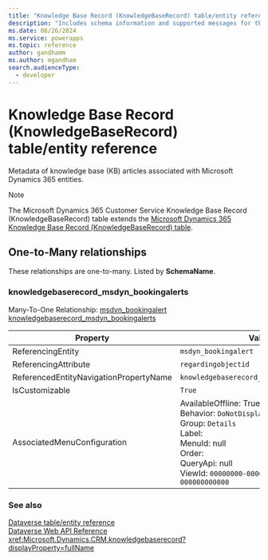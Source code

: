 ```yaml
---
title: "Knowledge Base Record (KnowledgeBaseRecord) table/entity reference (Microsoft Dynamics 365 Customer Service)"
description: "Includes schema information and supported messages for the Knowledge Base Record (KnowledgeBaseRecord) table/entity with Microsoft Dynamics 365 Customer Service."
ms.date: 08/26/2024
ms.service: powerapps
ms.topic: reference
author: gandhamm
ms.author: mgandham
search.audienceType: 
  - developer
---
```


# Knowledge Base Record (KnowledgeBaseRecord) table/entity reference

Metadata of knowledge base (KB) articles associated with Microsoft Dynamics 365 entities.

> [!NOTE]
> The Microsoft Dynamics 365 Customer Service Knowledge Base Record (KnowledgeBaseRecord) table extends the [Microsoft Dynamics 365 Knowledge Base Record (KnowledgeBaseRecord) table](/dynamics365/developer/entities/knowledgebaserecord).




## One-to-Many relationships

These relationships are one-to-many. Listed by **SchemaName**.

### <a name="BKMK_knowledgebaserecord_msdyn_bookingalerts"></a> knowledgebaserecord_msdyn_bookingalerts

Many-To-One Relationship: [msdyn_bookingalert knowledgebaserecord_msdyn_bookingalerts](msdyn_bookingalert.md#BKMK_knowledgebaserecord_msdyn_bookingalerts)

|Property|Value|
|---|---|
|ReferencingEntity|`msdyn_bookingalert`|
|ReferencingAttribute|`regardingobjectid`|
|ReferencedEntityNavigationPropertyName|`knowledgebaserecord_msdyn_bookingalerts`|
|IsCustomizable|`True`|
|AssociatedMenuConfiguration|AvailableOffline: True<br />Behavior: `DoNotDisplay`<br />Group: `Details`<br />Label: <br />MenuId: null<br />Order: <br />QueryApi: null<br />ViewId: `00000000-0000-0000-0000-000000000000`|



### See also

[Dataverse table/entity reference](../about-entity-reference.md)  
[Dataverse Web API Reference](/power-apps/developer/data-platform/webapi/reference/about)   
<xref:Microsoft.Dynamics.CRM.knowledgebaserecord?displayProperty=fullName>
